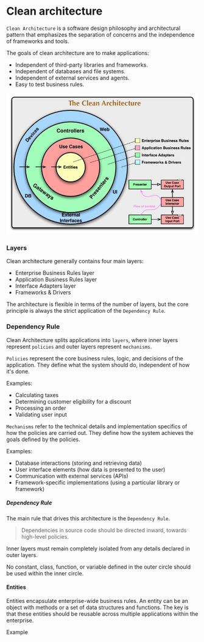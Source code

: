 # Clean architecture

`Clean Architecture` is a software design philosophy and architectural pattern that emphasizes the separation of concerns and the independence of frameworks and tools. 

The goals of clean architecture are to make applications:

- Independent of third-party libraries and frameworks.
- Independent of databases and file systems.
- Independent of external services and agents.
- Easy to test business rules.

![clean arhitecture](images/clean-arhitecture.jpg)

### Layers

Clean architecture generally contains four main layers:

- Enterprise Business Rules layer
- Application Business Rules layer
- Interface Adapters layer
- Frameworks & Drivers

The architecture is flexible in terms of the number of layers, but the core principle is always the strict application of the `Dependency Rule`.

### Dependency Rule
Clean Architecture splits applications into `layers`, where inner layers represent `policies` and outer layers represent `mechanisms`.

`Policies` represent the core business rules, logic, and decisions of the application. They define what the system should do, independent of how it's done.   

Examples:
- Calculating taxes
- Determining customer eligibility for a discount
- Processing an order   
- Validating user input

`Mechanisms` refer to the technical details and implementation specifics of how the policies are carried out. They define how the system achieves the goals defined by the policies.

Examples:
- Database interactions (storing and retrieving data)
- User interface elements (how data is presented to the user)
- Communication with external services (APIs)
- Framework-specific implementations (using a particular library or framework)

##### Dependency Rule
The main rule that drives this architecture is the `Dependency Rule`.
> Dependencies in source code should be directed inward, towards high-level policies.

Inner layers must remain completely isolated from any details declared in outer layers.

No constant, class, function, or variable defined in the outer circle should be used within the inner circle.


#### Entities

Entities encapsulate enterprise-wide business rules. An entity can be an object with methods or a set of data structures and functions. The key is that these entities should be reusable across multiple applications within the enterprise.

Example

<hidden style="display:none">
@startuml

interface IEntity
interface IAggregateRootEntity

IEntity <|-- IAggregateRootEntity

class CustomerEntity {
  Guid id 
  Address address 
  string firstName 
  string secondName 

  void ChangeName(string firstName, string secondName)
  void UpdateCustomerAddress(Address address)
}
IAggregateRootEntity <|-- CustomerEntity

class Address {
  string country
  string city
  string address

  Address(string country, string city, string address)
}

CustomerEntity *-- Address

class OrderEntity
{
  Guid id
  Guid custromerId
  IReadOnlyList<Guid> ProductIds
  decimal totalPrice 
  Discount discount

  void MakeDicount(decimal discount)
  void AddProduct(Guid productId) 
}

IAggregateRootEntity <|-- OrderEntity

class DiscountEntity{
  Guid id
  decimal discount
  void MakeDicount(decimal discount)
}

IEntity <|-- DiscountEntity
OrderEntity *-- DiscountEntity

class ProductEntity{
  id: Guid
  name: string 
  price: decimal

  void ChangePrice(decimal price)
}

IAggregateRootEntity <|-- ProductEntity

@enduml
</hidden>



<svg xmlns="http://www.w3.org/2000/svg" xmlns:xlink="http://www.w3.org/1999/xlink" contentStyleType="text/css" data-diagram-type="CLASS" height="565px" preserveAspectRatio="none" style="width:1054px;height:565px;background:#FFFFFF;" version="1.1" viewBox="0 0 1054 565" width="1054px" zoomAndPan="magnify"><defs/><g><!--class IEntity--><g id="elem_IEntity"><rect codeLine="1" fill="#F1F1F1" height="48" id="IEntity" rx="2.5" ry="2.5" style="stroke:#181818;stroke-width:0.5;" width="77.001" x="778.49" y="7"/><ellipse cx="793.49" cy="23" fill="#B4A7E5" rx="11" ry="11" style="stroke:#181818;stroke-width:1;"/><path d="M789.4119,18.7656 L789.4119,16.6094 L796.8025,16.6094 L796.8025,18.7656 L794.3338,18.7656 L794.3338,26.8438 L796.8025,26.8438 L796.8025,29 L789.4119,29 L789.4119,26.8438 L791.8806,26.8438 L791.8806,18.7656 L789.4119,18.7656 Z " fill="#000000"/><text fill="#000000" font-family="sans-serif" font-size="14" font-style="italic" lengthAdjust="spacing" textLength="45.001" x="807.49" y="27.8467">IEntity</text><line style="stroke:#181818;stroke-width:0.5;" x1="779.49" x2="854.491" y1="39" y2="39"/><line style="stroke:#181818;stroke-width:0.5;" x1="779.49" x2="854.491" y1="47" y2="47"/></g><!--class IAggregateRootEntity--><g id="elem_IAggregateRootEntity"><rect codeLine="2" fill="#F1F1F1" height="48" id="IAggregateRootEntity" rx="2.5" ry="2.5" style="stroke:#181818;stroke-width:0.5;" width="182.6367" x="639.67" y="115"/><ellipse cx="654.67" cy="131" fill="#B4A7E5" rx="11" ry="11" style="stroke:#181818;stroke-width:1;"/><path d="M650.5919,126.7656 L650.5919,124.6094 L657.9825,124.6094 L657.9825,126.7656 L655.5138,126.7656 L655.5138,134.8438 L657.9825,134.8438 L657.9825,137 L650.5919,137 L650.5919,134.8438 L653.0606,134.8438 L653.0606,126.7656 L650.5919,126.7656 Z " fill="#000000"/><text fill="#000000" font-family="sans-serif" font-size="14" font-style="italic" lengthAdjust="spacing" textLength="150.6367" x="668.67" y="135.8467">IAggregateRootEntity</text><line style="stroke:#181818;stroke-width:0.5;" x1="640.67" x2="821.3067" y1="147" y2="147"/><line style="stroke:#181818;stroke-width:0.5;" x1="640.67" x2="821.3067" y1="155" y2="155"/></g><!--class CustomerEntity--><g id="elem_CustomerEntity"><rect codeLine="6" fill="#F1F1F1" height="145.7813" id="CustomerEntity" rx="2.5" ry="2.5" style="stroke:#181818;stroke-width:0.5;" width="409.9746" x="7" y="231.15"/><ellipse cx="153.2993" cy="247.15" fill="#ADD1B2" rx="11" ry="11" style="stroke:#181818;stroke-width:1;"/><path d="M156.2681,252.7906 Q155.6899,253.0875 155.0493,253.2281 Q154.4087,253.3844 153.7056,253.3844 Q151.2056,253.3844 149.8774,251.7437 Q148.5649,250.0875 148.5649,246.9625 Q148.5649,243.8375 149.8774,242.1812 Q151.2056,240.525 153.7056,240.525 Q154.4087,240.525 155.0493,240.6812 Q155.7056,240.8375 156.2681,241.1344 L156.2681,243.8531 Q155.6431,243.275 155.0493,243.0094 Q154.4556,242.7281 153.8306,242.7281 Q152.4868,242.7281 151.7993,243.8062 Q151.1118,244.8687 151.1118,246.9625 Q151.1118,249.0562 151.7993,250.1344 Q152.4868,251.1969 153.8306,251.1969 Q154.4556,251.1969 155.0493,250.9312 Q155.6431,250.65 156.2681,250.0719 L156.2681,252.7906 Z " fill="#000000"/><text fill="#000000" font-family="sans-serif" font-size="14" lengthAdjust="spacing" textLength="108.876" x="173.7993" y="251.9967">CustomerEntity</text><line style="stroke:#181818;stroke-width:0.5;" x1="8" x2="415.9746" y1="263.15" y2="263.15"/><text fill="#000000" font-family="sans-serif" font-size="14" lengthAdjust="spacing" textLength="49.7246" x="13" y="280.1451">Guid id</text><text fill="#000000" font-family="sans-serif" font-size="14" lengthAdjust="spacing" textLength="116.0674" x="13" y="296.442">Address address</text><text fill="#000000" font-family="sans-serif" font-size="14" lengthAdjust="spacing" textLength="113.2988" x="13" y="312.7389">string firstName</text><text fill="#000000" font-family="sans-serif" font-size="14" lengthAdjust="spacing" textLength="135.8711" x="13" y="329.0357">string secondName</text><line style="stroke:#181818;stroke-width:0.5;" x1="8" x2="415.9746" y1="336.3375" y2="336.3375"/><text fill="#000000" font-family="sans-serif" font-size="14" lengthAdjust="spacing" textLength="397.9746" x="13" y="353.3326">void ChangeName(string firstName, string secondName)</text><text fill="#000000" font-family="sans-serif" font-size="14" lengthAdjust="spacing" textLength="336.082" x="13" y="369.6295">void UpdateCustomerAddress(Address address)</text></g><!--class Address--><g id="elem_Address"><rect codeLine="17" fill="#F1F1F1" height="113.1875" id="Address" rx="2.5" ry="2.5" style="stroke:#181818;stroke-width:0.5;" width="365.1582" x="29.41" y="445.08"/><ellipse cx="179.5853" cy="461.08" fill="#ADD1B2" rx="11" ry="11" style="stroke:#181818;stroke-width:1;"/><path d="M182.554,466.7206 Q181.9759,467.0175 181.3353,467.1581 Q180.6947,467.3144 179.9915,467.3144 Q177.4915,467.3144 176.1634,465.6738 Q174.8509,464.0175 174.8509,460.8925 Q174.8509,457.7675 176.1634,456.1113 Q177.4915,454.455 179.9915,454.455 Q180.6947,454.455 181.3353,454.6113 Q181.9915,454.7675 182.554,455.0644 L182.554,457.7831 Q181.929,457.205 181.3353,456.9394 Q180.7415,456.6581 180.1165,456.6581 Q178.7728,456.6581 178.0853,457.7363 Q177.3978,458.7988 177.3978,460.8925 Q177.3978,462.9863 178.0853,464.0644 Q178.7728,465.1269 180.1165,465.1269 Q180.7415,465.1269 181.3353,464.8613 Q181.929,464.58 182.554,464.0019 L182.554,466.7206 Z " fill="#000000"/><text fill="#000000" font-family="sans-serif" font-size="14" lengthAdjust="spacing" textLength="56.3076" x="200.0853" y="465.9267">Address</text><line style="stroke:#181818;stroke-width:0.5;" x1="30.41" x2="393.5682" y1="477.08" y2="477.08"/><text fill="#000000" font-family="sans-serif" font-size="14" lengthAdjust="spacing" textLength="98.1777" x="35.41" y="494.0751">string country</text><text fill="#000000" font-family="sans-serif" font-size="14" lengthAdjust="spacing" textLength="70" x="35.41" y="510.372">string city</text><text fill="#000000" font-family="sans-serif" font-size="14" lengthAdjust="spacing" textLength="99.9482" x="35.41" y="526.6689">string address</text><line style="stroke:#181818;stroke-width:0.5;" x1="30.41" x2="393.5682" y1="533.9706" y2="533.9706"/><text fill="#000000" font-family="sans-serif" font-size="14" lengthAdjust="spacing" textLength="353.1582" x="35.41" y="550.9657">Address(string country, string city, string address)</text></g><!--class OrderEntity--><g id="elem_OrderEntity"><rect codeLine="27" fill="#F1F1F1" height="162.0781" id="OrderEntity" rx="2.5" ry="2.5" style="stroke:#181818;stroke-width:0.5;" width="267.7598" x="452.11" y="223"/><ellipse cx="541.2882" cy="239" fill="#ADD1B2" rx="11" ry="11" style="stroke:#181818;stroke-width:1;"/><path d="M544.257,244.6406 Q543.6788,244.9375 543.0382,245.0781 Q542.3976,245.2344 541.6945,245.2344 Q539.1945,245.2344 537.8663,243.5938 Q536.5538,241.9375 536.5538,238.8125 Q536.5538,235.6875 537.8663,234.0313 Q539.1945,232.375 541.6945,232.375 Q542.3976,232.375 543.0382,232.5313 Q543.6945,232.6875 544.257,232.9844 L544.257,235.7031 Q543.632,235.125 543.0382,234.8594 Q542.4445,234.5781 541.8195,234.5781 Q540.4757,234.5781 539.7882,235.6563 Q539.1007,236.7188 539.1007,238.8125 Q539.1007,240.9063 539.7882,241.9844 Q540.4757,243.0469 541.8195,243.0469 Q542.4445,243.0469 543.0382,242.7813 Q543.632,242.5 544.257,241.9219 L544.257,244.6406 Z " fill="#000000"/><text fill="#000000" font-family="sans-serif" font-size="14" lengthAdjust="spacing" textLength="80.9033" x="561.7882" y="243.8467">OrderEntity</text><line style="stroke:#181818;stroke-width:0.5;" x1="453.11" x2="718.8698" y1="255" y2="255"/><text fill="#000000" font-family="sans-serif" font-size="14" lengthAdjust="spacing" textLength="49.7246" x="458.11" y="271.9951">Guid id</text><text fill="#000000" font-family="sans-serif" font-size="14" lengthAdjust="spacing" textLength="121.6455" x="458.11" y="288.292">Guid custromerId</text><text fill="#000000" font-family="sans-serif" font-size="14" lengthAdjust="spacing" textLength="230.9043" x="458.11" y="304.5889">IReadOnlyList&lt;Guid&gt; ProductIds</text><text fill="#000000" font-family="sans-serif" font-size="14" lengthAdjust="spacing" textLength="126.0547" x="458.11" y="320.8857">decimal totalPrice</text><text fill="#000000" font-family="sans-serif" font-size="14" lengthAdjust="spacing" textLength="125.4805" x="458.11" y="337.1826">Discount discount</text><line style="stroke:#181818;stroke-width:0.5;" x1="453.11" x2="718.8698" y1="344.4844" y2="344.4844"/><text fill="#000000" font-family="sans-serif" font-size="14" lengthAdjust="spacing" textLength="255.7598" x="458.11" y="361.4795">void MakeDicount(decimal discount)</text><text fill="#000000" font-family="sans-serif" font-size="14" lengthAdjust="spacing" textLength="230.1797" x="458.11" y="377.7764">void AddProduct(Guid productId)</text></g><!--class DiscountEntity--><g id="elem_DiscountEntity"><rect codeLine="41" fill="#F1F1F1" height="96.8906" id="DiscountEntity" rx="2.5" ry="2.5" style="stroke:#181818;stroke-width:0.5;" width="267.7598" x="683.11" y="453.23"/><ellipse cx="761.5729" cy="469.23" fill="#ADD1B2" rx="11" ry="11" style="stroke:#181818;stroke-width:1;"/><path d="M764.5416,474.8706 Q763.9635,475.1675 763.3229,475.3081 Q762.6823,475.4644 761.9791,475.4644 Q759.4791,475.4644 758.151,473.8237 Q756.8385,472.1675 756.8385,469.0425 Q756.8385,465.9175 758.151,464.2612 Q759.4791,462.605 761.9791,462.605 Q762.6823,462.605 763.3229,462.7612 Q763.9791,462.9175 764.5416,463.2144 L764.5416,465.9331 Q763.9166,465.355 763.3229,465.0894 Q762.7291,464.8081 762.1041,464.8081 Q760.7604,464.8081 760.0729,465.8862 Q759.3854,466.9487 759.3854,469.0425 Q759.3854,471.1362 760.0729,472.2144 Q760.7604,473.2769 762.1041,473.2769 Q762.7291,473.2769 763.3229,473.0112 Q763.9166,472.73 764.5416,472.1519 L764.5416,474.8706 Z " fill="#000000"/><text fill="#000000" font-family="sans-serif" font-size="14" lengthAdjust="spacing" textLength="102.334" x="782.0729" y="474.0767">DiscountEntity</text><line style="stroke:#181818;stroke-width:0.5;" x1="684.11" x2="949.8698" y1="485.23" y2="485.23"/><text fill="#000000" font-family="sans-serif" font-size="14" lengthAdjust="spacing" textLength="49.7246" x="689.11" y="502.2251">Guid id</text><text fill="#000000" font-family="sans-serif" font-size="14" lengthAdjust="spacing" textLength="119.2119" x="689.11" y="518.522">decimal discount</text><line style="stroke:#181818;stroke-width:0.5;" x1="684.11" x2="949.8698" y1="525.8238" y2="525.8238"/><text fill="#000000" font-family="sans-serif" font-size="14" lengthAdjust="spacing" textLength="255.7598" x="689.11" y="542.8189">void MakeDicount(decimal discount)</text></g><!--class ProductEntity--><g id="elem_ProductEntity"><rect codeLine="50" fill="#F1F1F1" height="113.1875" id="ProductEntity" rx="2.5" ry="2.5" style="stroke:#181818;stroke-width:0.5;" width="239.4863" x="755.24" y="247.45"/><ellipse cx="823.4421" cy="263.45" fill="#ADD1B2" rx="11" ry="11" style="stroke:#181818;stroke-width:1;"/><path d="M826.4109,269.0906 Q825.8328,269.3875 825.1921,269.5281 Q824.5515,269.6844 823.8484,269.6844 Q821.3484,269.6844 820.0203,268.0438 Q818.7078,266.3875 818.7078,263.2625 Q818.7078,260.1375 820.0203,258.4813 Q821.3484,256.825 823.8484,256.825 Q824.5515,256.825 825.1921,256.9813 Q825.8484,257.1375 826.4109,257.4344 L826.4109,260.1531 Q825.7859,259.575 825.1921,259.3094 Q824.5984,259.0281 823.9734,259.0281 Q822.6296,259.0281 821.9421,260.1063 Q821.2546,261.1688 821.2546,263.2625 Q821.2546,265.3563 821.9421,266.4344 Q822.6296,267.4969 823.9734,267.4969 Q824.5984,267.4969 825.1921,267.2313 Q825.7859,266.95 826.4109,266.3719 L826.4109,269.0906 Z " fill="#000000"/><text fill="#000000" font-family="sans-serif" font-size="14" lengthAdjust="spacing" textLength="94.582" x="843.9421" y="268.2967">ProductEntity</text><line style="stroke:#181818;stroke-width:0.5;" x1="756.24" x2="993.7263" y1="279.45" y2="279.45"/><text fill="#000000" font-family="sans-serif" font-size="14" lengthAdjust="spacing" textLength="54.4414" x="761.24" y="296.4451">id: Guid</text><text fill="#000000" font-family="sans-serif" font-size="14" lengthAdjust="spacing" textLength="89.0586" x="761.24" y="312.742">name: string</text><text fill="#000000" font-family="sans-serif" font-size="14" lengthAdjust="spacing" textLength="99.2031" x="761.24" y="329.0389">price: decimal</text><line style="stroke:#181818;stroke-width:0.5;" x1="756.24" x2="993.7263" y1="336.3406" y2="336.3406"/><text fill="#000000" font-family="sans-serif" font-size="14" lengthAdjust="spacing" textLength="227.4863" x="761.24" y="353.3357">void ChangePrice(decimal price)</text></g><!--reverse link IEntity to IAggregateRootEntity--><g id="link_IEntity_IAggregateRootEntity"><path codeLine="4" d="M786.7721,69.2505 C772.4421,86.9205 764.14,97.14 749.82,114.8 " fill="none" id="IEntity-backto-IAggregateRootEntity" style="stroke:#181818;stroke-width:1;"/><polygon fill="none" points="798.11,55.27,782.112,65.4712,791.4323,73.0297,798.11,55.27" style="stroke:#181818;stroke-width:1;"/></g><!--reverse link IAggregateRootEntity to CustomerEntity--><g id="link_IAggregateRootEntity_CustomerEntity"><path codeLine="15" d="M623.7333,168.0787 C564.8033,183.8687 503.63,201.09 434.99,223 C427.25,225.47 419.38,228.04 411.44,230.67 " fill="none" id="IAggregateRootEntity-backto-CustomerEntity" style="stroke:#181818;stroke-width:1;"/><polygon fill="none" points="641.12,163.42,622.1804,162.2831,625.2862,173.8742,641.12,163.42" style="stroke:#181818;stroke-width:1;"/></g><!--reverse link CustomerEntity to Address--><g id="link_CustomerEntity_Address"><path codeLine="25" d="M211.99,389.33 C211.99,411.65 211.99,423.87 211.99,444.89 " fill="none" id="CustomerEntity-backto-Address" style="stroke:#181818;stroke-width:1;"/><polygon fill="#181818" points="211.99,377.33,207.99,383.33,211.99,389.33,215.99,383.33,211.99,377.33" style="stroke:#181818;stroke-width:1;"/></g><!--reverse link IAggregateRootEntity to OrderEntity--><g id="link_IAggregateRootEntity_OrderEntity"><path codeLine="39" d="M698.2509,176.8129 C684.2409,192.5729 676.8,200.94 657.49,222.65 " fill="none" id="IAggregateRootEntity-backto-OrderEntity" style="stroke:#181818;stroke-width:1;"/><polygon fill="none" points="710.21,163.36,693.7666,172.8265,702.7352,180.7993,710.21,163.36" style="stroke:#181818;stroke-width:1;"/></g><!--reverse link IEntity to DiscountEntity--><g id="link_IEntity_DiscountEntity"><path codeLine="47" d="M870.1552,65.3521 C917.3252,96.7421 980.22,147.43 1011.99,223 C1039.9,289.41 1047.65,322.49 1011.99,385.08 C995.72,413.64 969.32,435.86 941.13,452.85 " fill="none" id="IEntity-backto-DiscountEntity" style="stroke:#181818;stroke-width:1;"/><polygon fill="none" points="855.17,55.38,866.8312,70.3472,873.4793,60.3571,855.17,55.38" style="stroke:#181818;stroke-width:1;"/></g><!--reverse link OrderEntity to DiscountEntity--><g id="link_OrderEntity_DiscountEntity"><path codeLine="48" d="M690.0981,393.2143 C717.1081,416.0843 736.5,432.51 760.44,452.78 " fill="none" id="OrderEntity-backto-DiscountEntity" style="stroke:#181818;stroke-width:1;"/><polygon fill="#181818" points="680.94,385.46,682.9342,392.3899,690.0981,393.2143,688.1038,386.2845,680.94,385.46" style="stroke:#181818;stroke-width:1;"/></g><!--reverse link IAggregateRootEntity to ProductEntity--><g id="link_IAggregateRootEntity_ProductEntity"><path codeLine="58" d="M763.5358,176.8513 C782.7458,198.6013 800.21,218.38 825.49,247 " fill="none" id="IAggregateRootEntity-backto-ProductEntity" style="stroke:#181818;stroke-width:1;"/><polygon fill="none" points="751.62,163.36,759.0387,180.8232,768.0328,172.8794,751.62,163.36" style="stroke:#181818;stroke-width:1;"/></g><!--SRC=[ZPBTQiCm38Nl_HI-J4Rx0gKCIZj6O5jBOGzWR3SpJUrYAuFIzTqdEtP-l7KC0d5EZgHFafK6QG-CIrezQL1m8MfGLdLjPSr0xes1-9j47rr-pUTtBBnXpj5rwy2Sf8t-Aw7qkLM2ueF7bH1Meel5DqeEhD8rFIZhu8sTv4XpaXijEX7LJuD9rXzCrz9hHHuv-nbNfh3tiq3S11SnYWod93VoMszTrzFEKhyfnNN0vgRLO2yZmVlxhrYC3ECefe6pSTmi2_EC91lo0zAjKjOEQsj5JphQGJfnJ61zXifBrLuoiTNDvKKvM7h38zrP8reEbN1e49Ah4sie663DpYeUjhHHBX1J4G_zabxPKMvKq8eKcqpzIf0u5Ya2qpbLBAdlyVuYnht5TXDAfquRpW7-1tdBxloq0XanXF5dloDMx6-WKc8HoF2eyNekqdBn- -p7kaYqsNqFC-yfWxNyUqYJqjy0]--></g></svg>


#### Use Cases

This layer houses the *application-specific logic*. It organizes the flow of data into the Entities. After the Entities apply business rules on the data within the Entities layer, the Use Case layer passes out the handled data to the outer layer.

Any changes in `Application Business Rules layer` will not affect code in `Enterprise Business Rules layer`.

At the same time, the `Application Business Rules layer` knows nothing about outer layers. <br>
This layer operates on interfaces, whose implementations reside in other layers.<br>
It doesn't know about how the `ImageService` saves images or how the `AppDbContext` saves data in the database.


Example

<hidden style="display:none">
@startuml

interface IAppDbContext{
    IRepository<Cusomer> Customers {get; set;}
    IRepository<Order> Orders {get; set;}
    IRepository<Product> Products {get; set;}
}

interface IImageService{
    byte[] LoadImage(Guid imageId)
}


package CustomerUseCases{

  class CustomerOrderDto {
    Guid customerId
    decimal totalPrice 
  }
  interface ICustomerService{
   Guid AddCustomer(string firstName, string secondName)
   void UpdateCustomerAddress(Guid customerId, string country, string city, string address)
 }

  class CustomerService{
   IAppDbContext cotext

   CustomerService(IAppDbContext cotext)
   Guid AddCustomer(string firstName, string secondName)
   void UpdateCustomerAddress(Guid customerId, string country, string city, string address)
  }

  ICustomerService <|-- CustomerService
  CustomerOrderDto .. CustomerService
}

package ProductUseCases{ 
 class ProductDto {
  Guid productId
  string name
 }

 interface IProductService{
   Task<Guid> AddProduct(string name, decimal price)
   Task<ProductDto> ListProducts(int skip, int top)
 }

 class ProductService{
   IAppDbContext cotext
   IImageService imageService

   ProductService(IAppDbContext cotext, IImageService imageService)    
   Task<Guid> AddProduct(string name, decimal price)
   Task<ProductDto> ListProducts(int skip, int top)
 }

 IProductService <|-- ProductService
 ProductDto .. ProductService 
}

IAppDbContext .down. CustomerService
IAppDbContext .down. ProductService
IImageService .down. ProductService

@enduml
</hidden>

<div style="overflow-y: auto">

<svg xmlns="http://www.w3.org/2000/svg" xmlns:xlink="http://www.w3.org/1999/xlink" contentStyleType="text/css" data-diagram-type="CLASS" height="342px" preserveAspectRatio="none" style="width:2090px;height:342px;background:#FFFFFF;" version="1.1" viewBox="0 0 2090 342" width="2090px" zoomAndPan="magnify"><defs/><g><!--cluster CustomerUseCases--><g id="cluster_CustomerUseCases"><path d="M8.5,6 L160.4512,6 A3.75,3.75 0 0 1 162.9512,8.5 L169.9512,28.2969 L877.5,28.2969 A2.5,2.5 0 0 1 880,30.7969 L880,324.58 A2.5,2.5 0 0 1 877.5,327.08 L8.5,327.08 A2.5,2.5 0 0 1 6,324.58 L6,8.5 A2.5,2.5 0 0 1 8.5,6 " fill="none" style="stroke:#000000;stroke-width:1.5;"/><line style="stroke:#000000;stroke-width:1.5;" x1="6" x2="169.9512" y1="28.2969" y2="28.2969"/><text fill="#000000" font-family="sans-serif" font-size="14" font-weight="bold" lengthAdjust="spacing" textLength="150.9512" x="10" y="20.9951">CustomerUseCases</text></g><!--cluster ProductUseCases--><g id="cluster_ProductUseCases"><path d="M1258.5,6 L1396.3418,6 A3.75,3.75 0 0 1 1398.8418,8.5 L1405.8418,28.2969 L1820.5,28.2969 A2.5,2.5 0 0 1 1823,30.7969 L1823,332.73 A2.5,2.5 0 0 1 1820.5,335.23 L1258.5,335.23 A2.5,2.5 0 0 1 1256,332.73 L1256,8.5 A2.5,2.5 0 0 1 1258.5,6 " fill="none" style="stroke:#000000;stroke-width:1.5;"/><line style="stroke:#000000;stroke-width:1.5;" x1="1256" x2="1405.8418" y1="28.2969" y2="28.2969"/><text fill="#000000" font-family="sans-serif" font-size="14" font-weight="bold" lengthAdjust="spacing" textLength="136.8418" x="1260" y="20.9951">ProductUseCases</text></g><!--class CustomerOrderDto--><g id="elem_CustomerOrderDto"><rect codeLine="14" fill="#F1F1F1" height="80.5938" id="CustomerOrderDto" rx="2.5" ry="2.5" style="stroke:#181818;stroke-width:0.5;" width="164.8701" x="21.56" y="41"/><ellipse cx="36.56" cy="57" fill="#ADD1B2" rx="11" ry="11" style="stroke:#181818;stroke-width:1;"/><path d="M39.5288,62.6406 Q38.9506,62.9375 38.31,63.0781 Q37.6694,63.2344 36.9663,63.2344 Q34.4663,63.2344 33.1381,61.5938 Q31.8256,59.9375 31.8256,56.8125 Q31.8256,53.6875 33.1381,52.0313 Q34.4663,50.375 36.9663,50.375 Q37.6694,50.375 38.31,50.5313 Q38.9663,50.6875 39.5288,50.9844 L39.5288,53.7031 Q38.9038,53.125 38.31,52.8594 Q37.7163,52.5781 37.0913,52.5781 Q35.7475,52.5781 35.06,53.6563 Q34.3725,54.7188 34.3725,56.8125 Q34.3725,58.9063 35.06,59.9844 Q35.7475,61.0469 37.0913,61.0469 Q37.7163,61.0469 38.31,60.7813 Q38.9038,60.5 39.5288,59.9219 L39.5288,62.6406 Z " fill="#000000"/><text fill="#000000" font-family="sans-serif" font-size="14" lengthAdjust="spacing" textLength="132.8701" x="50.56" y="61.8467">CustomerOrderDto</text><line style="stroke:#181818;stroke-width:0.5;" x1="22.56" x2="185.4301" y1="73" y2="73"/><text fill="#000000" font-family="sans-serif" font-size="14" lengthAdjust="spacing" textLength="115.8896" x="27.56" y="89.9951">Guid customerId</text><text fill="#000000" font-family="sans-serif" font-size="14" lengthAdjust="spacing" textLength="126.0547" x="27.56" y="106.292">decimal totalPrice</text><line style="stroke:#181818;stroke-width:0.5;" x1="22.56" x2="185.4301" y1="113.5938" y2="113.5938"/></g><!--class ICustomerService--><g id="elem_ICustomerService"><rect codeLine="18" fill="#F1F1F1" height="80.5938" id="ICustomerService" rx="2.5" ry="2.5" style="stroke:#181818;stroke-width:0.5;" width="642.7314" x="221.63" y="41"/><ellipse cx="476.8087" cy="57" fill="#B4A7E5" rx="11" ry="11" style="stroke:#181818;stroke-width:1;"/><path d="M472.7306,52.7656 L472.7306,50.6094 L480.1212,50.6094 L480.1212,52.7656 L477.6525,52.7656 L477.6525,60.8438 L480.1212,60.8438 L480.1212,63 L472.7306,63 L472.7306,60.8438 L475.1993,60.8438 L475.1993,52.7656 L472.7306,52.7656 Z " fill="#000000"/><text fill="#000000" font-family="sans-serif" font-size="14" font-style="italic" lengthAdjust="spacing" textLength="123.874" x="497.3087" y="61.8467">ICustomerService</text><line style="stroke:#181818;stroke-width:0.5;" x1="222.63" x2="863.3614" y1="73" y2="73"/><line style="stroke:#181818;stroke-width:0.5;" x1="222.63" x2="863.3614" y1="81" y2="81"/><text fill="#000000" font-family="sans-serif" font-size="14" lengthAdjust="spacing" textLength="401.2969" x="227.63" y="97.9951">Guid AddCustomer(string firstName, string secondName)</text><text fill="#000000" font-family="sans-serif" font-size="14" lengthAdjust="spacing" textLength="630.7314" x="227.63" y="114.292">void UpdateCustomerAddress(Guid customerId, string country, string city, string address)</text></g><!--class CustomerService--><g id="elem_CustomerService"><rect codeLine="23" fill="#F1F1F1" height="113.1875" id="CustomerService" rx="2.5" ry="2.5" style="stroke:#181818;stroke-width:0.5;" width="642.7314" x="221.63" y="197.89"/><ellipse cx="478.8732" cy="213.89" fill="#ADD1B2" rx="11" ry="11" style="stroke:#181818;stroke-width:1;"/><path d="M481.8419,219.5306 Q481.2638,219.8275 480.6232,219.9681 Q479.9825,220.1244 479.2794,220.1244 Q476.7794,220.1244 475.4513,218.4838 Q474.1388,216.8275 474.1388,213.7025 Q474.1388,210.5775 475.4513,208.9213 Q476.7794,207.265 479.2794,207.265 Q479.9825,207.265 480.6232,207.4213 Q481.2794,207.5775 481.8419,207.8744 L481.8419,210.5931 Q481.2169,210.015 480.6232,209.7494 Q480.0294,209.4681 479.4044,209.4681 Q478.0607,209.4681 477.3732,210.5463 Q476.6857,211.6088 476.6857,213.7025 Q476.6857,215.7963 477.3732,216.8744 Q478.0607,217.9369 479.4044,217.9369 Q480.0294,217.9369 480.6232,217.6713 Q481.2169,217.39 481.8419,216.8119 L481.8419,219.5306 Z " fill="#000000"/><text fill="#000000" font-family="sans-serif" font-size="14" lengthAdjust="spacing" textLength="119.7451" x="499.3732" y="218.7367">CustomerService</text><line style="stroke:#181818;stroke-width:0.5;" x1="222.63" x2="863.3614" y1="229.89" y2="229.89"/><text fill="#000000" font-family="sans-serif" font-size="14" lengthAdjust="spacing" textLength="154.8271" x="227.63" y="246.8851">IAppDbContext cotext</text><line style="stroke:#181818;stroke-width:0.5;" x1="222.63" x2="863.3614" y1="254.1869" y2="254.1869"/><text fill="#000000" font-family="sans-serif" font-size="14" lengthAdjust="spacing" textLength="285.4961" x="227.63" y="271.182">CustomerService(IAppDbContext cotext)</text><text fill="#000000" font-family="sans-serif" font-size="14" lengthAdjust="spacing" textLength="401.2969" x="227.63" y="287.4789">Guid AddCustomer(string firstName, string secondName)</text><text fill="#000000" font-family="sans-serif" font-size="14" lengthAdjust="spacing" textLength="630.7314" x="227.63" y="303.7757">void UpdateCustomerAddress(Guid customerId, string country, string city, string address)</text></g><!--class ProductDto--><g id="elem_ProductDto"><rect codeLine="36" fill="#F1F1F1" height="80.5938" id="ProductDto" rx="2.5" ry="2.5" style="stroke:#181818;stroke-width:0.5;" width="116.1182" x="1271.94" y="41"/><ellipse cx="1289.448" cy="57" fill="#ADD1B2" rx="11" ry="11" style="stroke:#181818;stroke-width:1;"/><path d="M1292.4167,62.6406 Q1291.8386,62.9375 1291.198,63.0781 Q1290.5573,63.2344 1289.8542,63.2344 Q1287.3542,63.2344 1286.0261,61.5938 Q1284.7136,59.9375 1284.7136,56.8125 Q1284.7136,53.6875 1286.0261,52.0313 Q1287.3542,50.375 1289.8542,50.375 Q1290.5573,50.375 1291.198,50.5313 Q1291.8542,50.6875 1292.4167,50.9844 L1292.4167,53.7031 Q1291.7917,53.125 1291.198,52.8594 Q1290.6042,52.5781 1289.9792,52.5781 Q1288.6355,52.5781 1287.948,53.6563 Q1287.2605,54.7188 1287.2605,56.8125 Q1287.2605,58.9063 1287.948,59.9844 Q1288.6355,61.0469 1289.9792,61.0469 Q1290.6042,61.0469 1291.198,60.7813 Q1291.7917,60.5 1292.4167,59.9219 L1292.4167,62.6406 Z " fill="#000000"/><text fill="#000000" font-family="sans-serif" font-size="14" lengthAdjust="spacing" textLength="78.5449" x="1304.0053" y="61.8467">ProductDto</text><line style="stroke:#181818;stroke-width:0.5;" x1="1272.94" x2="1387.0582" y1="73" y2="73"/><text fill="#000000" font-family="sans-serif" font-size="14" lengthAdjust="spacing" textLength="104.1182" x="1277.94" y="89.9951">Guid productId</text><text fill="#000000" font-family="sans-serif" font-size="14" lengthAdjust="spacing" textLength="84.3418" x="1277.94" y="106.292">string name</text><line style="stroke:#181818;stroke-width:0.5;" x1="1272.94" x2="1387.0582" y1="113.5938" y2="113.5938"/></g><!--class IProductService--><g id="elem_IProductService"><rect codeLine="41" fill="#F1F1F1" height="80.5938" id="IProductService" rx="2.5" ry="2.5" style="stroke:#181818;stroke-width:0.5;" width="384.6543" x="1422.67" y="41"/><ellipse cx="1555.9571" cy="57" fill="#B4A7E5" rx="11" ry="11" style="stroke:#181818;stroke-width:1;"/><path d="M1551.879,52.7656 L1551.879,50.6094 L1559.2696,50.6094 L1559.2696,52.7656 L1556.8009,52.7656 L1556.8009,60.8438 L1559.2696,60.8438 L1559.2696,63 L1551.879,63 L1551.879,60.8438 L1554.3477,60.8438 L1554.3477,52.7656 L1551.879,52.7656 Z " fill="#000000"/><text fill="#000000" font-family="sans-serif" font-size="14" font-style="italic" lengthAdjust="spacing" textLength="109.5801" x="1576.4571" y="61.8467">IProductService</text><line style="stroke:#181818;stroke-width:0.5;" x1="1423.67" x2="1806.3243" y1="73" y2="73"/><line style="stroke:#181818;stroke-width:0.5;" x1="1423.67" x2="1806.3243" y1="81" y2="81"/><text fill="#000000" font-family="sans-serif" font-size="14" lengthAdjust="spacing" textLength="372.6543" x="1428.67" y="97.9951">Task&lt;Guid&gt; AddProduct(string name, decimal price)</text><text fill="#000000" font-family="sans-serif" font-size="14" lengthAdjust="spacing" textLength="340.8125" x="1428.67" y="114.292">Task&lt;ProductDto&gt; ListProducts(int skip, int top)</text></g><!--class ProductService--><g id="elem_ProductService"><rect codeLine="46" fill="#F1F1F1" height="129.4844" id="ProductService" rx="2.5" ry="2.5" style="stroke:#181818;stroke-width:0.5;" width="491.6162" x="1293.19" y="189.75"/><ellipse cx="1482.0225" cy="205.75" fill="#ADD1B2" rx="11" ry="11" style="stroke:#181818;stroke-width:1;"/><path d="M1484.9913,211.3906 Q1484.4131,211.6875 1483.7725,211.8281 Q1483.1319,211.9844 1482.4288,211.9844 Q1479.9288,211.9844 1478.6006,210.3438 Q1477.2881,208.6875 1477.2881,205.5625 Q1477.2881,202.4375 1478.6006,200.7813 Q1479.9288,199.125 1482.4288,199.125 Q1483.1319,199.125 1483.7725,199.2813 Q1484.4288,199.4375 1484.9913,199.7344 L1484.9913,202.4531 Q1484.3663,201.875 1483.7725,201.6094 Q1483.1788,201.3281 1482.5538,201.3281 Q1481.21,201.3281 1480.5225,202.4063 Q1479.835,203.4688 1479.835,205.5625 Q1479.835,207.6563 1480.5225,208.7344 Q1481.21,209.7969 1482.5538,209.7969 Q1483.1788,209.7969 1483.7725,209.5313 Q1484.3663,209.25 1484.9913,208.6719 L1484.9913,211.3906 Z " fill="#000000"/><text fill="#000000" font-family="sans-serif" font-size="14" lengthAdjust="spacing" textLength="105.4512" x="1502.5225" y="210.5967">ProductService</text><line style="stroke:#181818;stroke-width:0.5;" x1="1294.19" x2="1783.8062" y1="221.75" y2="221.75"/><text fill="#000000" font-family="sans-serif" font-size="14" lengthAdjust="spacing" textLength="154.8271" x="1299.19" y="238.7451">IAppDbContext cotext</text><text fill="#000000" font-family="sans-serif" font-size="14" lengthAdjust="spacing" textLength="199.5137" x="1299.19" y="255.042">IImageService imageService</text><line style="stroke:#181818;stroke-width:0.5;" x1="1294.19" x2="1783.8062" y1="262.3438" y2="262.3438"/><text fill="#000000" font-family="sans-serif" font-size="14" lengthAdjust="spacing" textLength="479.6162" x="1299.19" y="279.3389">ProductService(IAppDbContext cotext, IImageService imageService)</text><text fill="#000000" font-family="sans-serif" font-size="14" lengthAdjust="spacing" textLength="372.6543" x="1299.19" y="295.6357">Task&lt;Guid&gt; AddProduct(string name, decimal price)</text><text fill="#000000" font-family="sans-serif" font-size="14" lengthAdjust="spacing" textLength="340.8125" x="1299.19" y="311.9326">Task&lt;ProductDto&gt; ListProducts(int skip, int top)</text></g><!--class IAppDbContext--><g id="elem_IAppDbContext"><rect codeLine="1" fill="#F1F1F1" height="96.8906" id="IAppDbContext" rx="2.5" ry="2.5" style="stroke:#181818;stroke-width:0.5;" width="337.459" x="899.27" y="32.86"/><ellipse cx="1010.6308" cy="48.86" fill="#B4A7E5" rx="11" ry="11" style="stroke:#181818;stroke-width:1;"/><path d="M1006.5527,44.6256 L1006.5527,42.4694 L1013.9433,42.4694 L1013.9433,44.6256 L1011.4746,44.6256 L1011.4746,52.7038 L1013.9433,52.7038 L1013.9433,54.86 L1006.5527,54.86 L1006.5527,52.7038 L1009.0215,52.7038 L1009.0215,44.6256 L1006.5527,44.6256 Z " fill="#000000"/><text fill="#000000" font-family="sans-serif" font-size="14" font-style="italic" lengthAdjust="spacing" textLength="106.2373" x="1031.1308" y="53.7067">IAppDbContext</text><line style="stroke:#181818;stroke-width:0.5;" x1="900.27" x2="1235.729" y1="64.86" y2="64.86"/><text fill="#000000" font-family="sans-serif" font-size="14" lengthAdjust="spacing" textLength="325.459" x="905.27" y="81.8551">IRepository&lt;Cusomer&gt; Customers {get; set;}</text><text fill="#000000" font-family="sans-serif" font-size="14" lengthAdjust="spacing" textLength="275.0029" x="905.27" y="98.152">IRepository&lt;Order&gt; Orders {get; set;}</text><text fill="#000000" font-family="sans-serif" font-size="14" lengthAdjust="spacing" textLength="302.3604" x="905.27" y="114.4489">IRepository&lt;Product&gt; Products {get; set;}</text><line style="stroke:#181818;stroke-width:0.5;" x1="900.27" x2="1235.729" y1="121.7506" y2="121.7506"/></g><!--class IImageService--><g id="elem_IImageService"><rect codeLine="7" fill="#F1F1F1" height="64.2969" id="IImageService" rx="2.5" ry="2.5" style="stroke:#181818;stroke-width:0.5;" width="240.8193" x="1842.59" y="49.15"/><ellipse cx="1908.8918" cy="65.15" fill="#B4A7E5" rx="11" ry="11" style="stroke:#181818;stroke-width:1;"/><path d="M1904.8136,60.9156 L1904.8136,58.7594 L1912.2043,58.7594 L1912.2043,60.9156 L1909.7355,60.9156 L1909.7355,68.9938 L1912.2043,68.9938 L1912.2043,71.15 L1904.8136,71.15 L1904.8136,68.9938 L1907.2824,68.9938 L1907.2824,60.9156 L1904.8136,60.9156 Z " fill="#000000"/><text fill="#000000" font-family="sans-serif" font-size="14" font-style="italic" lengthAdjust="spacing" textLength="99.7158" x="1929.3918" y="69.9967">IImageService</text><line style="stroke:#181818;stroke-width:0.5;" x1="1843.59" x2="2082.4093" y1="81.15" y2="81.15"/><line style="stroke:#181818;stroke-width:0.5;" x1="1843.59" x2="2082.4093" y1="89.15" y2="89.15"/><text fill="#000000" font-family="sans-serif" font-size="14" lengthAdjust="spacing" textLength="228.8193" x="1848.59" y="106.1451">byte[] LoadImage(Guid imageId)</text></g><!--reverse link ICustomerService to CustomerService--><g id="link_ICustomerService_CustomerService"><path codeLine="31" d="M543,140 C543,162.43 543,172.81 543,197.46 " fill="none" id="ICustomerService-backto-CustomerService" style="stroke:#181818;stroke-width:1;"/><polygon fill="none" points="543,122,537,140,549,140,543,122" style="stroke:#181818;stroke-width:1;"/></g><!--link CustomerOrderDto to CustomerService--><g id="link_CustomerOrderDto_CustomerService"><path codeLine="32" d="M186.13,122.01 C192.15,124.69 198.15,127.3 204,129.75 C260.78,153.52 323.91,177.27 380.15,197.52 " fill="none" id="CustomerOrderDto-CustomerService" style="stroke:#181818;stroke-width:1;stroke-dasharray:7.0,7.0;"/></g><!--reverse link IProductService to ProductService--><g id="link_IProductService_ProductService"><path codeLine="55" d="M1590.0671,138.452 C1581.1671,158.502 1577.45,166.88 1567.39,189.53 " fill="none" id="IProductService-backto-ProductService" style="stroke:#181818;stroke-width:1;"/><polygon fill="none" points="1597.37,122,1584.5831,136.0177,1595.5511,140.8863,1597.37,122" style="stroke:#181818;stroke-width:1;"/></g><!--link ProductDto to ProductService--><g id="link_ProductDto_ProductService"><path codeLine="56" d="M1378.47,122 C1402.95,142.05 1433.26,166.88 1460.92,189.53 " fill="none" id="ProductDto-ProductService" style="stroke:#181818;stroke-width:1;stroke-dasharray:7.0,7.0;"/></g><!--link IAppDbContext to CustomerService--><g id="link_IAppDbContext_CustomerService"><path codeLine="59" d="M921.06,130.21 C857.05,151.08 781.6,175.69 714.99,197.41 " fill="none" id="IAppDbContext-CustomerService" style="stroke:#181818;stroke-width:1;stroke-dasharray:7.0,7.0;"/></g><!--link IAppDbContext to ProductService--><g id="link_IAppDbContext_ProductService"><path codeLine="60" d="M1199.83,130.21 C1250.17,148.51 1308.42,169.68 1362.28,189.26 " fill="none" id="IAppDbContext-ProductService" style="stroke:#181818;stroke-width:1;stroke-dasharray:7.0,7.0;"/></g><!--link IImageService to ProductService--><g id="link_IImageService_ProductService"><path codeLine="61" d="M1884.74,113.9 C1832.45,135.01 1761.83,163.52 1698.04,189.28 " fill="none" id="IImageService-ProductService" style="stroke:#181818;stroke-width:1;stroke-dasharray:7.0,7.0;"/></g><!--SRC=[pLFBQYin3DtFLsWv0sb-e25GKYW3fIrzh2vTkBORJ9AniPos8Ss_NsdiUOVUtQLPP6pfwFX8FZPLqFvTI0tbbNFNRojBWQzmp81-vQDs5asm_h1OxT7kj5y2BGAl48vh7Iu1wUyqWTzxnU3wypFomLkrbs49QJ54dxBCT1BBdLZh9-q_ZDHHujiXw3-lS6k5gfFvpTueCBmiLS7bcHDoGzjM-0lgbK2DnumOv5OWjgbQxdMm4CbhBfbofQfZIajYtqAmGMmVF0a1YdDRFPqDNrzgJNQbL9FBCNXJhU7TU0ntOgTda2AefQqKXmek_B1K-EAK2Bgf9Hgl4VEHm9P1sdqL_A7Rcz1jH2mcxjDq0dt50qSG9t-uOWpEpm6BNzfpR7fyGx3ulhWOzvN1r1Zp-GHrwYoMBDmwZAmHnviIZRNg7boCrRvACYlgFrvBpqofjdyppm8t2oPPydGJ8E-Hp5gVEhPeqHPrGfPmQp0qZowd0m4tnituQ7AtI_uOwF-dEpZUVwJn9JQJulIGwQnrPZzm5Fm6__C8HZSGlJACPVqR9e-CAjWZmqxdodvMKo-T1OsE6WxdBEOl]--></g></svg>

</div>


### Interface Adapters

The `Interface Adapters layer` acts as a bridge between external resources (like the Web or a Database) and the `Application Business Rules layer`, converting data into a format that the `Application Business Rules layer` can understand.<br>
For the `Web`: This layer can contain code related to the MVC pattern, including controllers, views, and models.<br>
For the `Database`: This layer can contain code that loads data from the Database.<br>
For the `external service`: This layer can contain code that interacts with services from other web applications.

Example

<hidden style="display:none">
@startuml

package MSSqlDatabase{

  class AppDbContext{
    IRepository<Cusomer> Customers {get; set;}
    IRepository<Order> Orders {get; set;}
    IRepository<Product> Products {get; set;}
  }
}

package ExternalWebServices{
  class ImageService{
    byte[] LoadImage(Guid imageId)
  }
}

package MVC{
  class UpdateCustomerAddressView{
  <html>@city</html>
  ...
  }

  class UpdateCustomerAddressViewModel{
    Guid customerId
    string country 
    string city
    string address
  }
  class CustomerController{
    Task<IActionResult> ChangeFirstName([FromBody]UpdateCustomerAddress model)
  }
}

@enduml
</hidden>


<div style="overflow-y: auto">

<svg xmlns="http://www.w3.org/2000/svg" xmlns:xlink="http://www.w3.org/1999/xlink" contentStyleType="text/css" data-diagram-type="CLASS" height="301px" preserveAspectRatio="none" style="width:1341px;height:301px;background:#FFFFFF;" version="1.1" viewBox="0 0 1341 301" width="1341px" zoomAndPan="magnify"><defs/><g><!--cluster MSSqlDatabase--><g id="cluster_MSSqlDatabase"><path d="M670.5,14.14 L794.9229,14.14 A3.75,3.75 0 0 1 797.4229,16.64 L804.4229,36.4369 L1035.5,36.4369 A2.5,2.5 0 0 1 1038,38.9369 L1038,159.53 A2.5,2.5 0 0 1 1035.5,162.03 L670.5,162.03 A2.5,2.5 0 0 1 668,159.53 L668,16.64 A2.5,2.5 0 0 1 670.5,14.14 " fill="none" style="stroke:#000000;stroke-width:1.5;"/><line style="stroke:#000000;stroke-width:1.5;" x1="668" x2="804.4229" y1="36.4369" y2="36.4369"/><text fill="#000000" font-family="sans-serif" font-size="14" font-weight="bold" lengthAdjust="spacing" textLength="123.4229" x="672" y="29.1351">MSSqlDatabase</text></g><!--cluster ExternalWebServices--><g id="cluster_ExternalWebServices"><path d="M1064.5,30.44 L1232.8916,30.44 A3.75,3.75 0 0 1 1235.3916,32.94 L1242.3916,52.7369 L1331.5,52.7369 A2.5,2.5 0 0 1 1334,55.2369 L1334,143.24 A2.5,2.5 0 0 1 1331.5,145.74 L1064.5,145.74 A2.5,2.5 0 0 1 1062,143.24 L1062,32.94 A2.5,2.5 0 0 1 1064.5,30.44 " fill="none" style="stroke:#000000;stroke-width:1.5;"/><line style="stroke:#000000;stroke-width:1.5;" x1="1062" x2="1242.3916" y1="52.7369" y2="52.7369"/><text fill="#000000" font-family="sans-serif" font-size="14" font-weight="bold" lengthAdjust="spacing" textLength="167.3916" x="1066" y="45.4351">ExternalWebServices</text></g><!--cluster MVC--><g id="cluster_MVC"><path d="M8.5,6 L44.541,6 A3.75,3.75 0 0 1 47.041,8.5 L54.041,28.2969 L641.5,28.2969 A2.5,2.5 0 0 1 644,30.7969 L644,291.98 A2.5,2.5 0 0 1 641.5,294.48 L8.5,294.48 A2.5,2.5 0 0 1 6,291.98 L6,8.5 A2.5,2.5 0 0 1 8.5,6 " fill="none" style="stroke:#000000;stroke-width:1.5;"/><line style="stroke:#000000;stroke-width:1.5;" x1="6" x2="54.041" y1="28.2969" y2="28.2969"/><text fill="#000000" font-family="sans-serif" font-size="14" font-weight="bold" lengthAdjust="spacing" textLength="35.041" x="10" y="20.9951">MVC</text></g><!--class AppDbContext--><g id="elem_AppDbContext"><rect codeLine="3" fill="#F1F1F1" height="96.8906" id="AppDbContext" rx="2.5" ry="2.5" style="stroke:#181818;stroke-width:0.5;" width="337.459" x="684.27" y="49.14"/><ellipse cx="797.6953" cy="65.14" fill="#ADD1B2" rx="11" ry="11" style="stroke:#181818;stroke-width:1;"/><path d="M800.664,70.7806 Q800.0859,71.0775 799.4453,71.2181 Q798.8047,71.3744 798.1015,71.3744 Q795.6015,71.3744 794.2734,69.7338 Q792.9609,68.0775 792.9609,64.9525 Q792.9609,61.8275 794.2734,60.1713 Q795.6015,58.515 798.1015,58.515 Q798.8047,58.515 799.4453,58.6713 Q800.1015,58.8275 800.664,59.1244 L800.664,61.8431 Q800.039,61.265 799.4453,60.9994 Q798.8515,60.7181 798.2265,60.7181 Q796.8828,60.7181 796.1953,61.7963 Q795.5078,62.8588 795.5078,64.9525 Q795.5078,67.0463 796.1953,68.1244 Q796.8828,69.1869 798.2265,69.1869 Q798.8515,69.1869 799.4453,68.9213 Q800.039,68.64 800.664,68.0619 L800.664,70.7806 Z " fill="#000000"/><text fill="#000000" font-family="sans-serif" font-size="14" lengthAdjust="spacing" textLength="102.1084" x="818.1953" y="69.9867">AppDbContext</text><line style="stroke:#181818;stroke-width:0.5;" x1="685.27" x2="1020.729" y1="81.14" y2="81.14"/><text fill="#000000" font-family="sans-serif" font-size="14" lengthAdjust="spacing" textLength="325.459" x="690.27" y="98.1351">IRepository&lt;Cusomer&gt; Customers {get; set;}</text><text fill="#000000" font-family="sans-serif" font-size="14" lengthAdjust="spacing" textLength="275.0029" x="690.27" y="114.432">IRepository&lt;Order&gt; Orders {get; set;}</text><text fill="#000000" font-family="sans-serif" font-size="14" lengthAdjust="spacing" textLength="302.3604" x="690.27" y="130.7289">IRepository&lt;Product&gt; Products {get; set;}</text><line style="stroke:#181818;stroke-width:0.5;" x1="685.27" x2="1020.729" y1="138.0306" y2="138.0306"/></g><!--class ImageService--><g id="elem_ImageService"><rect codeLine="11" fill="#F1F1F1" height="64.2969" id="ImageService" rx="2.5" ry="2.5" style="stroke:#181818;stroke-width:0.5;" width="240.8193" x="1077.59" y="65.44"/><ellipse cx="1145.9562" cy="81.44" fill="#ADD1B2" rx="11" ry="11" style="stroke:#181818;stroke-width:1;"/><path d="M1148.925,87.0806 Q1148.3468,87.3775 1147.7062,87.5181 Q1147.0656,87.6744 1146.3625,87.6744 Q1143.8625,87.6744 1142.5343,86.0338 Q1141.2218,84.3775 1141.2218,81.2525 Q1141.2218,78.1275 1142.5343,76.4713 Q1143.8625,74.815 1146.3625,74.815 Q1147.0656,74.815 1147.7062,74.9713 Q1148.3625,75.1275 1148.925,75.4244 L1148.925,78.1431 Q1148.3,77.565 1147.7062,77.2994 Q1147.1125,77.0181 1146.4875,77.0181 Q1145.1437,77.0181 1144.4562,78.0963 Q1143.7687,79.1588 1143.7687,81.2525 Q1143.7687,83.3463 1144.4562,84.4244 Q1145.1437,85.4869 1146.4875,85.4869 Q1147.1125,85.4869 1147.7062,85.2213 Q1148.3,84.94 1148.925,84.3619 L1148.925,87.0806 Z " fill="#000000"/><text fill="#000000" font-family="sans-serif" font-size="14" lengthAdjust="spacing" textLength="95.5869" x="1166.4562" y="86.2867">ImageService</text><line style="stroke:#181818;stroke-width:0.5;" x1="1078.59" x2="1317.4093" y1="97.44" y2="97.44"/><line style="stroke:#181818;stroke-width:0.5;" x1="1078.59" x2="1317.4093" y1="105.44" y2="105.44"/><text fill="#000000" font-family="sans-serif" font-size="14" lengthAdjust="spacing" textLength="228.8193" x="1083.59" y="122.4351">byte[] LoadImage(Guid imageId)</text></g><!--class UpdateCustomerAddressView--><g id="elem_UpdateCustomerAddressView"><rect codeLine="17" fill="#F1F1F1" height="80.5938" id="UpdateCustomerAddressView" rx="2.5" ry="2.5" style="stroke:#181818;stroke-width:0.5;" width="240.5439" x="69.73" y="57.29"/><ellipse cx="84.73" cy="73.29" fill="#ADD1B2" rx="11" ry="11" style="stroke:#181818;stroke-width:1;"/><path d="M87.6988,78.9306 Q87.1206,79.2275 86.48,79.3681 Q85.8394,79.5244 85.1363,79.5244 Q82.6363,79.5244 81.3081,77.8838 Q79.9956,76.2275 79.9956,73.1025 Q79.9956,69.9775 81.3081,68.3213 Q82.6363,66.665 85.1363,66.665 Q85.8394,66.665 86.48,66.8213 Q87.1363,66.9775 87.6988,67.2744 L87.6988,69.9931 Q87.0738,69.415 86.48,69.1494 Q85.8863,68.8681 85.2613,68.8681 Q83.9175,68.8681 83.23,69.9463 Q82.5425,71.0088 82.5425,73.1025 Q82.5425,75.1963 83.23,76.2744 Q83.9175,77.3369 85.2613,77.3369 Q85.8863,77.3369 86.48,77.0713 Q87.0738,76.79 87.6988,76.2119 L87.6988,78.9306 Z " fill="#000000"/><text fill="#000000" font-family="sans-serif" font-size="14" lengthAdjust="spacing" textLength="208.5439" x="98.73" y="78.1367">UpdateCustomerAddressView</text><line style="stroke:#181818;stroke-width:0.5;" x1="70.73" x2="309.2739" y1="89.29" y2="89.29"/><text fill="#000000" font-family="sans-serif" font-size="14" lengthAdjust="spacing" textLength="154.7793" x="75.73" y="106.2851">&lt;html&gt;@city&lt;/html&gt;</text><text fill="#000000" font-family="sans-serif" font-size="14" lengthAdjust="spacing" textLength="13.3506" x="75.73" y="122.582">...</text><line style="stroke:#181818;stroke-width:0.5;" x1="70.73" x2="309.2739" y1="129.8838" y2="129.8838"/></g><!--class UpdateCustomerAddressViewModel--><g id="elem_UpdateCustomerAddressViewModel"><rect codeLine="22" fill="#F1F1F1" height="113.1875" id="UpdateCustomerAddressViewModel" rx="2.5" ry="2.5" style="stroke:#181818;stroke-width:0.5;" width="282.5781" x="345.71" y="41"/><ellipse cx="360.71" cy="57" fill="#ADD1B2" rx="11" ry="11" style="stroke:#181818;stroke-width:1;"/><path d="M363.6788,62.6406 Q363.1006,62.9375 362.46,63.0781 Q361.8194,63.2344 361.1163,63.2344 Q358.6163,63.2344 357.2881,61.5938 Q355.9756,59.9375 355.9756,56.8125 Q355.9756,53.6875 357.2881,52.0313 Q358.6163,50.375 361.1163,50.375 Q361.8194,50.375 362.46,50.5313 Q363.1163,50.6875 363.6788,50.9844 L363.6788,53.7031 Q363.0538,53.125 362.46,52.8594 Q361.8663,52.5781 361.2413,52.5781 Q359.8975,52.5781 359.21,53.6563 Q358.5225,54.7188 358.5225,56.8125 Q358.5225,58.9063 359.21,59.9844 Q359.8975,61.0469 361.2413,61.0469 Q361.8663,61.0469 362.46,60.7813 Q363.0538,60.5 363.6788,59.9219 L363.6788,62.6406 Z " fill="#000000"/><text fill="#000000" font-family="sans-serif" font-size="14" lengthAdjust="spacing" textLength="250.5781" x="374.71" y="61.8467">UpdateCustomerAddressViewModel</text><line style="stroke:#181818;stroke-width:0.5;" x1="346.71" x2="627.2881" y1="73" y2="73"/><text fill="#000000" font-family="sans-serif" font-size="14" lengthAdjust="spacing" textLength="115.8896" x="351.71" y="89.9951">Guid customerId</text><text fill="#000000" font-family="sans-serif" font-size="14" lengthAdjust="spacing" textLength="98.1777" x="351.71" y="106.292">string country</text><text fill="#000000" font-family="sans-serif" font-size="14" lengthAdjust="spacing" textLength="70" x="351.71" y="122.5889">string city</text><text fill="#000000" font-family="sans-serif" font-size="14" lengthAdjust="spacing" textLength="99.9482" x="351.71" y="138.8857">string address</text><line style="stroke:#181818;stroke-width:0.5;" x1="346.71" x2="627.2881" y1="146.1875" y2="146.1875"/></g><!--class CustomerController--><g id="elem_CustomerController"><rect codeLine="28" fill="#F1F1F1" height="64.2969" id="CustomerController" rx="2.5" ry="2.5" style="stroke:#181818;stroke-width:0.5;" width="606.1934" x="21.9" y="214.18"/><ellipse cx="252.1583" cy="230.18" fill="#ADD1B2" rx="11" ry="11" style="stroke:#181818;stroke-width:1;"/><path d="M255.1271,235.8206 Q254.5489,236.1175 253.9083,236.2581 Q253.2677,236.4144 252.5646,236.4144 Q250.0646,236.4144 248.7364,234.7738 Q247.4239,233.1175 247.4239,229.9925 Q247.4239,226.8675 248.7364,225.2113 Q250.0646,223.555 252.5646,223.555 Q253.2677,223.555 253.9083,223.7113 Q254.5646,223.8675 255.1271,224.1644 L255.1271,226.8831 Q254.5021,226.305 253.9083,226.0394 Q253.3146,225.7581 252.6896,225.7581 Q251.3458,225.7581 250.6583,226.8363 Q249.9708,227.8988 249.9708,229.9925 Q249.9708,232.0863 250.6583,233.1644 Q251.3458,234.2269 252.6896,234.2269 Q253.3146,234.2269 253.9083,233.9613 Q254.5021,233.68 255.1271,233.1019 L255.1271,235.8206 Z " fill="#000000"/><text fill="#000000" font-family="sans-serif" font-size="14" lengthAdjust="spacing" textLength="137.1768" x="272.6583" y="235.0267">CustomerController</text><line style="stroke:#181818;stroke-width:0.5;" x1="22.9" x2="627.0934" y1="246.18" y2="246.18"/><line style="stroke:#181818;stroke-width:0.5;" x1="22.9" x2="627.0934" y1="254.18" y2="254.18"/><text fill="#000000" font-family="sans-serif" font-size="14" lengthAdjust="spacing" textLength="594.1934" x="27.9" y="271.1751">Task&lt;IActionResult&gt; ChangeFirstName([FromBody]UpdateCustomerAddress model)</text></g><!--SRC=[XL7BJiCm4BpdA_POBkK3Y2fAIb4a2gY5SgXwSEnLQjM9WtS3ZQB-EucJy2W8BlPuF9gPjGiXzo95MAnMBsOcM2I2i0u206a44KoBOfP4DcSySDsm0F4I2qkQhQl2g2IRePj00xX517MAV07KBCSVydkdMh7V_bO-EAjAoHFemQdw61o3eEYxNnyONIxCCoOhTAzQ8jKV0yHP8-dfRe2aOjniuTOAvIz7DwLMe5iOgxDJyyKw-ZHxAfHW78QTAkMGQAtnhPM4EyxCv59ghi9pZnjoF1vxn_yj5bQXwHhwGhANnCfpn4xdAKXRvkmg-COrYL_FeZFrkKFi4DX-fRF6eEkY7WNjmtWgMTjyYLIQvisZdSXJd6j7V2So76tcpcPNLbNRNyj3rZRl7-uT]--></g></svg>

</div>

### Frameworks & Drivers

The outermost layer is generally composed of frameworks and tools, such as the Database and the Web Framework. Typically, this layer requires only minimal 'glue code' to interface with the next inner circle.

### Control flow

**Request from the UI**: A user interacts with the user interface, triggering a request. This could be anything, like clicking a button or submitting a form.   

**Controller**: The request is received by a controller in the `Presentation layer`. The controller's job is to translate the request into a format that the `Use Case` layer can understand. It doesn't contain any business logic itself.   

**Use Case**: The controller calls a specific `Use Case` in the `Application layer`. This `Use Case` encapsulates the business logic for that particular request. It orchestrates the necessary actions, potentially interacting with entities in the `Domain layer`.   

**Entities**: The `Use Case` might interact with entities in the `Domain layer`. `Entities` represent the core concepts of the application and contain business logic related to those concepts.   

**Data Access**: If the `Use Case` needs to retrieve or store data, it will interact with an interface in the `Application layer`, which handles the specifics of data access (e.g., database, API), and which implementation resides in the `Infrastructure layer`.   

**Presenter**: Once the `Use Case` has completed its work, it passes the *results*(data) to a `Presenter` in the `Presentation layer`. The `Presenter's` job is to **format the data** in a way that the UI can understand.   

**UI Update**: The `Presenter` updates the UI with the results of the Use Case.

![clean arhitecture control flow](images/clean_arhitecture_control_flow.drawio.png)

### Code Example

[clean-architecture-example of TODO application](https://github.com/ichensky/clean-architecture-example/)